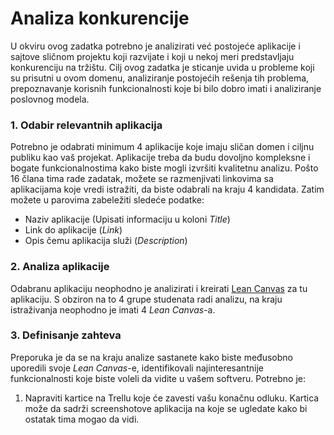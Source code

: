 # Analiza konkurencije

U okviru ovog zadatka potrebno je analizirati već postojeće aplikacije i sajtove sličnom projektu koji razvijate i koji
u nekoj meri predstavljaju konkurenciju na tržištu. Cilj ovog zadatka je sticanje uvida u probleme koji su prisutni u
ovom domenu, analiziranje postojećih rešenja tih problema, prepoznavanje korisnih funkcionalnosti koje bi bilo dobro
imati i analiziranje poslovnog modela.

### 1. Odabir relevantnih aplikacija

Potrebno je odabrati minimum 4 aplikacije koje imaju sličan domen i ciljnu publiku kao vaš projekat. Aplikacije
treba da budu dovoljno kompleksne i bogate funkcionalnostima kako biste mogli izvršiti kvalitetnu analizu. Pošto 16
člana tima rade zadatak, možete se razmenjivati linkovima sa aplikacijama koje vredi istražiti, da biste odabrali na
kraju 4 kandidata. Zatim možete u parovima zabeležiti sledeće podatke:

- Naziv aplikacije (Upisati informaciju u koloni <i>Title</i>)
- Link do aplikacije (<i>Link</i>)
- Opis čemu aplikacija služi (<i>Description</i>)

### 2. Analiza aplikacije

Odabranu aplikaciju neophodno je analizirati i kreirati [Lean Canvas](lean-canvas.md) za tu
aplikaciju. S obziron na to 4 grupe studenata radi analizu, na kraju istraživanja neophodno je imati 4 *Lean
Canvas*-a.

### 3. Definisanje zahteva

Preporuka je da se na kraju analize sastanete kako biste međusobno uporedili svoje *Lean Canvas*-e,
identifikovali najinteresantnije funkcionalnosti koje biste voleli da vidite u vašem softveru. Potrebno je:

1. Napraviti kartice na Trellu koje će zavesti vašu konačnu odluku. Kartica može da sadrži
   screenshotove aplikacija na koje se ugledate kako bi ostatak tima mogao da vidi.

